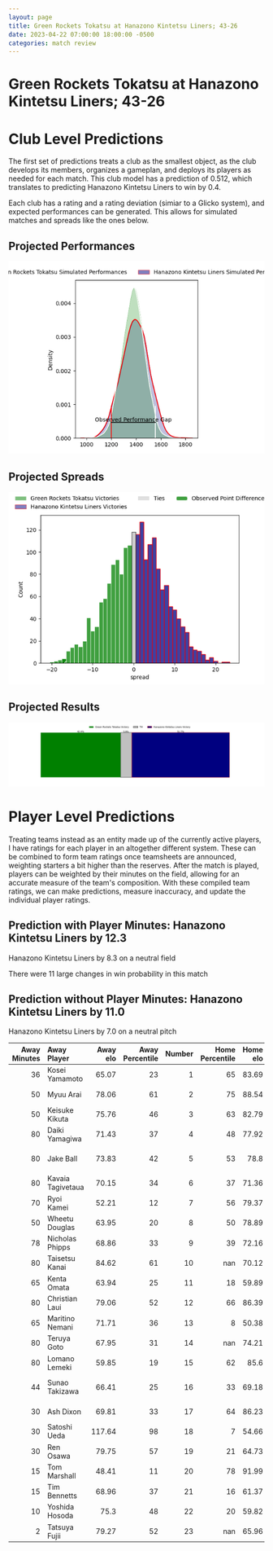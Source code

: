 ```yaml
---  
layout: page  
title: Green Rockets Tokatsu at Hanazono Kintetsu Liners; 43-26  
date: 2023-04-22 07:00:00 18:00:00 -0500  
categories: match review  
---
```

# Green Rockets Tokatsu at Hanazono Kintetsu Liners; 43-26

# Club Level Predictions


The first set of predictions treats a club as the smallest object, as the club develops its members, organizes a gameplan, and deploys its players as needed for each match. This club model has a prediction of 0.512, which translates to predicting Hanazono Kintetsu Liners to win by 0.4.

Each club has a rating and a rating deviation (simiar to a Glicko system), and expected performances can be generated. This allows for simulated matches and spreads like the ones below.
## Projected Performances


![Projected Performances](plots/performances_2023-04-22-HanazonoKintetsuLiners-GreenRocketsTokatsu.png)
## Projected Spreads


![Projected Spreads](plots/spreads_2023-04-22-HanazonoKintetsuLiners-GreenRocketsTokatsu.png)
## Projected Results


![Projected Results](plots/resultbar_2023-04-22-HanazonoKintetsuLiners-GreenRocketsTokatsu.png)
# Player Level Predictions


Treating teams instead as an entity made up of the currently active players, I have ratings for each player in an altogether different system. These can be combined to form team ratings once teamsheets are announced, weighting starters a bit higher than the reserves. After the match is played, players can be weighted by their minutes on the field, allowing for an accurate measure of the team's composition. With these compiled team ratings, we can make predictions, measure inaccuracy, and update the individual player ratings.
## Prediction with Player Minutes: Hanazono Kintetsu Liners by 12.3


Hanazono Kintetsu Liners by 8.3 on a neutral field

There were 11 large changes in win probability in this match
## Prediction without Player Minutes: Hanazono Kintetsu Liners by 11.0


Hanazono Kintetsu Liners by 7.0 on a neutral pitch



|   Away Minutes | Away Player       |   Away elo |   Away Percentile |   Number |   Home Percentile |   Home elo | Home Player           |   Home Minutes |
|---------------:|:------------------|-----------:|------------------:|---------:|------------------:|-----------:|:----------------------|---------------:|
|             36 | Kosei Yamamoto    |      65.07 |                23 |        1 |                65 |      83.69 | Kenta Tanaka          |             65 |
|             50 | Myuu Arai         |      78.06 |                61 |        2 |                75 |      88.54 | Atsushi Kashimoto     |             65 |
|             50 | Keisuke Kikuta    |      75.76 |                46 |        3 |                63 |      82.79 | Kota Mitake           |             61 |
|             80 | Daiki Yamagiwa    |      71.43 |                37 |        4 |                48 |      77.92 | Ben Toolis            |             61 |
|             80 | Jake Ball         |      73.83 |                42 |        5 |                53 |      78.8  | Sanaila Junior Waqa   |             80 |
|             80 | Kavaia Tagivetaua |      70.15 |                34 |        6 |                37 |      71.36 | Takahito Sugahara     |             64 |
|             70 | Ryoi Kamei        |      52.21 |                12 |        7 |                56 |      79.37 | Shohei Nonaka         |             80 |
|             50 | Wheetu Douglas    |      63.95 |                20 |        8 |                50 |      78.89 | Waimana Kapa          |             80 |
|             78 | Nicholas Phipps   |      68.86 |                33 |        9 |                39 |      72.16 | William Genia         |             80 |
|             80 | Taisetsu Kanai    |      84.62 |                61 |       10 |               nan |      70.12 | Quade Cooper          |              1 |
|             65 | Kenta Omata       |      63.94 |                25 |       11 |                18 |      59.89 | Sioasia Fifita        |             80 |
|             80 | Christian Laui    |      79.06 |                52 |       12 |                66 |      86.39 | Haruki Kanazawa       |             80 |
|             65 | Maritino Nemani   |      71.71 |                36 |       13 |                 8 |      50.38 | Koji Okamura          |             25 |
|             80 | Teruya Goto       |      67.95 |                31 |       14 |               nan |      74.21 | Takahiro Hayashi      |             75 |
|             80 | Lomano Lemeki     |      59.85 |                19 |       15 |                62 |      85.6  | Yoshizumi Takeda      |             80 |
|             44 | Sunao Takizawa    |      66.41 |                25 |       16 |                33 |      69.18 | Jackson Garden-Bachop |             79 |
|             30 | Ash Dixon         |      69.81 |                33 |       17 |                64 |      86.23 | Ren Takano            |             55 |
|             30 | Satoshi Ueda      |     117.64 |                98 |       18 |                 7 |      54.66 | Lata Tangimana        |             19 |
|             30 | Ren Osawa         |      79.75 |                57 |       19 |                21 |      64.73 | Jed Brown             |             19 |
|             15 | Tom Marshall      |      48.41 |                11 |       20 |                78 |      91.99 | Tsuyoshi Murata       |             16 |
|             15 | Tim Bennetts      |      68.96 |                37 |       21 |                16 |      61.37 | Yushi Inoue           |             15 |
|             10 | Yoshida Hosoda    |      75.3  |                48 |       22 |                20 |      59.82 | Sho Fukui             |             15 |
|              2 | Tatsuya Fujii     |      79.27 |                52 |       23 |               nan |      65.96 | Kensyo Kawamura       |              5 |

